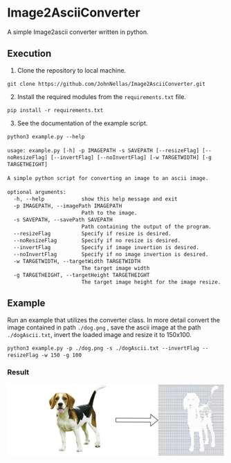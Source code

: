 # Image2AsciiConverter
A simple Image2ascii converter written in python.

## Execution

1. Clone the repository to local machine.
```
git clone https://github.com/JohnNellas/Image2AsciiConverter.git
```

2. Install the required modules from the ```requirements.txt``` file.
```
pip install -r requirements.txt
```

3. See the documentation of the example script.
```
python3 example.py --help

usage: example.py [-h] -p IMAGEPATH -s SAVEPATH [--resizeFlag] [--noResizeFlag] [--invertFlag] [--noInvertFlag] [-w TARGETWIDTH] [-g TARGETHEIGHT]

A simple python script for converting an image to an ascii image.

optional arguments:
  -h, --help            show this help message and exit
  -p IMAGEPATH, --imagePath IMAGEPATH
                        Path to the image.
  -s SAVEPATH, --savePath SAVEPATH
                        Path containing the output of the program.
  --resizeFlag          Specify if resize is desired.
  --noResizeFlag        Specify if no resize is desired.
  --invertFlag          Specify if image invertion is desired.
  --noInvertFlag        Specify if no image invertion is desired.
  -w TARGETWIDTH, --targetWidth TARGETWIDTH
                        The target image width
  -g TARGETHEIGHT, --targetHeight TARGETHEIGHT
                        The target image height for the image resize.
```

## Example
Run an example that utilizes the converter class. In more detail convert the image contained in path ```./dog.png``` , save the ascii image at the path ```./dogAscii.txt```, invert the loaded image and resize it to 150x100.
```
python3 example.py -p ./dog.png -s ./dogAscii.txt --invertFlag --resizeFlag -w 150 -g 100
```

### Result

![](readmeImages/result.jpg)



